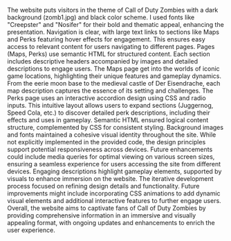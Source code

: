 
The website puts visitors in the theme of Call of Duty Zombies with a dark background (zomb1.jpg) and black color scheme. I used fonts like "Creepster" and "Nosifer" for their bold and thematic appeal, enhancing the presentation. Navigation is clear, with large text links to sections like Maps and Perks featuring hover effects for engagement. This ensures easy access to relevant content for users navigating to different pages.
Pages (Maps, Perks) use semantic HTML for structured content. Each section includes descriptive headers accompanied by images and detailed descriptions to engage users. The Maps page get into the worlds of iconic game locations, highlighting their unique features and gameplay dynamics. From the eerie moon base to the medieval castle of Der Eisendrache, each map description captures the essence of its setting and challenges.
The Perks page uses an interactive accordion design using CSS and radio inputs. This intuitive layout allows users to expand sections (Juggernog, Speed Cola, etc.) to discover detailed perk descriptions, including their effects and uses in gameplay. Semantic HTML ensured logical content structure, complemented by CSS for consistent styling. Background images and fonts maintained a cohesive visual identity throughout the site.
While not explicitly implemented in the provided code, the design principles support potential responsiveness across devices. Future enhancements could include media queries for optimal viewing on various screen sizes, ensuring a seamless experience for users accessing the site from different devices. Engaging descriptions highlight gameplay elements, supported by visuals to enhance immersion on the website.
The iterative development process focused on refining design details and functionality. Future improvements might include incorporating CSS animations to add dynamic visual elements and additional interactive features to further engage users. Overall, the website aims to captivate fans of Call of Duty Zombies by providing comprehensive information in an immersive and visually appealing format, with ongoing updates and enhancements to enrich the user experience.

